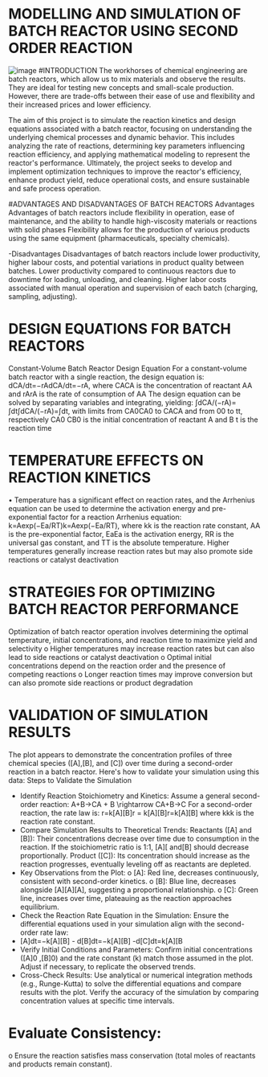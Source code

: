 # MODELLING AND SIMULATION OF BATCH REACTOR USING SECOND ORDER REACTION
![image](https://github.com/user-attachments/assets/073ad8db-183c-42ec-92cf-74e89de27f08)
#INTRODUCTION
The workhorses of chemical engineering are batch reactors, which allow us to mix materials and observe the results. They are ideal for testing new concepts and small-scale production. However, there are trade-offs between their ease of use and flexibility and their increased prices and lower efficiency. 

The aim of this project is to simulate the reaction kinetics and design equations associated with a batch reactor, focusing on understanding the underlying chemical processes and dynamic behavior. This includes analyzing the rate of reactions, determining key parameters influencing reaction efficiency, and applying mathematical modeling to represent the reactor's performance. Ultimately, the project seeks to develop and implement optimization techniques to improve the reactor's efficiency, enhance product yield, reduce operational costs, and ensure sustainable and safe process operation.

#ADVANTAGES AND DISADVANTAGES OF BATCH REACTORS
Advantages
Advantages of batch reactors include flexibility in operation, ease of maintenance, 
and the ability to handle high-viscosity materials or reactions with solid phases
Flexibility allows for the production of various products using the same equipment (pharmaceuticals, specialty chemicals).

-Disadvantages
Disadvantages of batch reactors include lower productivity, higher labour costs, and potential variations in product quality between batches.
Lower productivity compared to continuous reactors due to downtime for loading, unloading, and cleaning.
Higher labor costs associated with manual operation and supervision of each batch (charging, sampling, adjusting).

# DESIGN EQUATIONS FOR BATCH REACTORS
Constant-Volume Batch Reactor Design Equation
For a constant-volume batch reactor with a single reaction, the design equation is: dCA/dt=−rAdCA/dt=−rA, where CACA is the concentration of reactant AA and rArA is the rate of consumption of AA
The design equation can be solved by separating variables and integrating, yielding: ∫dCA/(−rA)= ∫dt∫dCA/(−rA)=∫dt, with limits from CA0CA0 to CACA and from 00 to tt, respectively
	CA0 CB0 is the initial concentration of reactant A and B
  t is the reaction time
 # TEMPERATURE EFFECTS ON REACTION KINETICS
•	Temperature has a significant effect on reaction rates, and the Arrhenius equation can be used to determine the activation energy and pre-exponential factor for a reaction
	Arrhenius equation: k=Aexp(−Ea/RT)k=Aexp(−Ea/RT), where kk is the reaction rate constant, AA is the pre-exponential factor, EaEa is the activation energy, RR is the 
  universal gas constant, and TT is the absolute temperature.
	Higher temperatures generally increase reaction rates but may also promote side reactions or catalyst deactivation

# STRATEGIES FOR OPTIMIZING BATCH REACTOR PERFORMANCE
Optimization of batch reactor operation involves determining the optimal temperature, initial concentrations, and reaction time to maximize yield and selectivity
o	Higher temperatures may increase reaction rates but can also lead to side reactions or catalyst deactivation
o	Optimal initial concentrations depend on the reaction order and the presence of competing reactions
o	Longer reaction times may improve conversion but can also promote side reactions or product degradation

# VALIDATION OF SIMULATION RESULTS
 
The plot appears to demonstrate the concentration profiles of three chemical species ([A],[B], and [C]) over time during a second-order reaction in a batch reactor. Here's how to validate your simulation using this data:
Steps to Validate the Simulation
 - Identify Reaction Stoichiometry and Kinetics:
	Assume a general second-order reaction: A+B→CA + B \rightarrow CA+B→C
	For a second-order reaction, the rate law is: r=k[A][B]r = k[A][B]r=k[A][B] where kkk is the reaction rate constant.
- Compare Simulation Results to Theoretical Trends:
  Reactants ([A] and [B]):
  Their concentrations decrease over time due to consumption in the reaction.
	If the stoichiometric ratio is 1:1, [A][ and[B] should decrease proportionally.
	Product ([C]):
  Its concentration should increase as the reaction progresses, eventually leveling off as reactants are depleted.
-	Key Observations from the Plot:
o	[A]: Red line, decreases continuously, consistent with second-order kinetics.
o	[B]: Blue line, decreases alongside [A][A][A], suggesting a proportional relationship.
o	[C]: Green line, increases over time, plateauing as the reaction approaches equilibrium.
  - Check the Reaction Rate Equation in the Simulation:
	Ensure the differential equations used in your simulation align with the second-order rate law: 
   - [A]dt=−k[A][B]
    - d[B]dt=−k[A][B]
    -d[C]dt=k[A][B
  - Verify Initial Conditions and Parameters:
	Confirm initial concentrations ([A]0 ,[B]0) and the rate constant (k) match those assumed in the plot.
	Adjust if necessary, to replicate the observed trends.
-	Cross-Check Results:
	Use analytical or numerical integration methods (e.g., Runge-Kutta) to solve the differential equations and compare results with the plot.
	Verify the accuracy of the simulation by comparing concentration values at specific time intervals.
  # Evaluate Consistency:
o	Ensure the reaction satisfies mass conservation (total moles of reactants and products remain constant).
